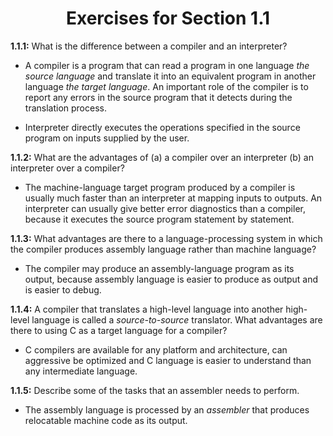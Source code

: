 <h1 align="center">Exercises for Section 1.1</h1>

**1.1.1:** What is the difference between a compiler and an interpreter?

* A compiler is a program that can read a program in one language _the source language_ and translate it into an equivalent program in another language _the target language_. An important role of the compiler is to report any errors in the source program that it detects during the translation process.

* Interpreter directly executes the operations specified in the source program on inputs supplied by the user.

**1.1.2:** What are the advantages of (a) a compiler over an interpreter (b) an interpreter over a compiler?

* The machine-language target program produced by a compiler is usually much faster than an interpreter at mapping inputs to outputs. An interpreter can usually give better error diagnostics than a compiler, because it executes the source program statement by statement.

**1.1.3:** What advantages are there to a language-processing system in which the compiler produces assembly language rather than machine language?

* The compiler may produce an assembly-language program as its output, because assembly language is easier to produce as output and is easier to debug.

**1.1.4:** A compiler that translates a high-level language into another high-level language is called a _source-to-source_ translator. What advantages are there to using C as a target language for a compiler?

* C compilers are available for any platform and architecture, can aggressive be optimized and C language is easier to understand than any intermediate language.

**1.1.5:** Describe some of the tasks that an assembler needs to perform.

* The assembly language is processed by an _assembler_ that produces relocatable machine code as its output.
